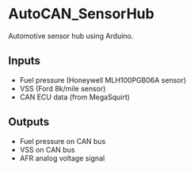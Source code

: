 # AutoCAN_SensorHub
Automotive sensor hub using Arduino.

Inputs
-
* Fuel pressure (Honeywell MLH100PGB06A sensor)
* VSS (Ford 8k/mile sensor)
* CAN ECU data (from MegaSquirt)

Outputs
-
* Fuel pressure on CAN bus
* VSS on CAN bus
* AFR analog voltage signal

